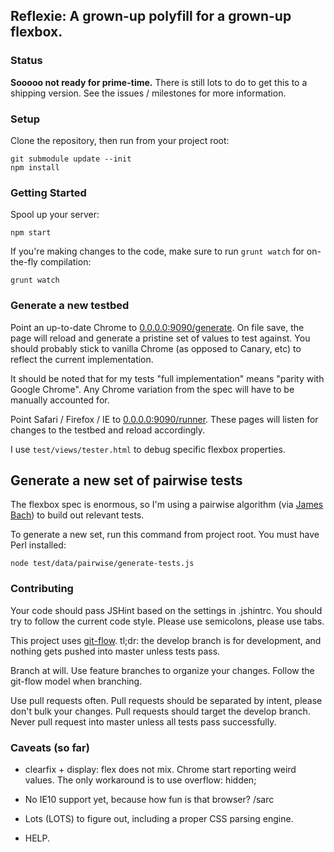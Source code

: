 Reflexie: A grown-up polyfill for a grown-up flexbox.
--------

### Status

__Sooooo not ready for prime-time.__ There is still lots to do to get this to a shipping version. See the issues / milestones for more information.

### Setup

Clone the repository, then run from your project root:

```shell
git submodule update --init
npm install
```

### Getting Started

Spool up your server:

```shell
npm start
```

If you're making changes to the code, make sure to run `grunt watch` for on-the-fly compilation:

```shell
grunt watch
```

### Generate a new testbed

Point an up-to-date Chrome to [0.0.0.0:9090/generate](http://0.0.0.0:9090/generate). On file save, the page will reload and generate a pristine set of values to test against. You should probably stick to vanilla Chrome (as opposed to Canary, etc) to reflect the current implementation.

It should be noted that for my tests "full implementation" means "parity with Google Chrome". Any Chrome variation from the spec will have to be manually accounted for.

Point Safari / Firefox / IE to [0.0.0.0:9090/runner](http://0.0.0.0:9090/runner). These pages will listen for changes to the testbed and reload accordingly.

I use `test/views/tester.html` to debug specific flexbox properties.

## Generate a new set of pairwise tests

The flexbox spec is enormous, so I'm using a pairwise algorithm (via [James Bach](http://www.satisfice.com/tools.shtml)) to build out relevant tests.

To generate a new set, run this command from project root. You must have Perl installed:

```shell
node test/data/pairwise/generate-tests.js
```

### Contributing

Your code should pass JSHint based on the settings in .jshintrc. You should try to follow the current code style. Please use semicolons, please use tabs.

This project uses [git-flow](https://github.com/nvie/gitflow). tl;dr: the develop branch is for development, and nothing gets pushed into master unless tests pass.

Branch at will. Use feature branches to organize your changes. Follow the git-flow model when branching.

Use pull requests often. Pull requests should be separated by intent, please don't bulk your changes. Pull requests should target the develop branch. Never pull request into master unless all tests pass successfully.

### Caveats (so far)

- clearfix + display: flex does not mix. Chrome start reporting weird values. The only workaround is to use overflow: hidden;

- No IE10 support yet, because how fun is that browser? /sarc

- Lots (LOTS) to figure out, including a proper CSS parsing engine.

- HELP.
